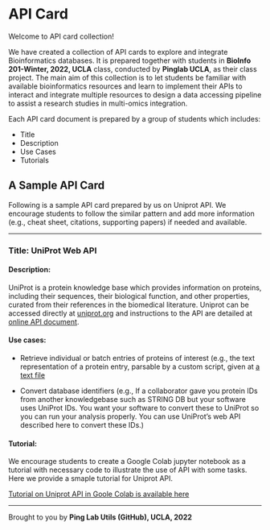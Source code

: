 
# API Card


Welcome to API card collection!

We have created a collection of API cards to explore and integrate Bioinformatics databases. It is prepared together with students in **BioInfo 201-Winter, 2022, UCLA** class, conducted by **Pinglab UCLA**, as their class project. The main aim of this collection is to let students be familiar with available bioinformatics resources and learn to implement their APIs to interact and integrate multiple resources to design a data accessing pipeline to assist a research studies in multi-omics integration.

Each API card document is prepared by a group of students which includes:

- Title
- Description
- Use Cases
- Tutorials

## A Sample API Card

Following is a sample API card prepared by us on Uniprot API. We encourage students to follow the similar pattern and add more information (e.g., cheat sheet, citations, supporting papers) if needed and available.

-----------

### Title: UniProt Web API

#### Description: 

UniProt is a protein knowledge base which provides information on proteins, including their sequences, their biological function, and other properties, curated from their references in the biomedical literature. Uniprot can be accessed directly at
[uniprot.org](https://www.uniprot.org/) and instructions to the API are detailed at [online API document](https://www.uniprot.org/help/programmatic_access).



#### Use cases:

- Retrieve individual or batch entries of proteins of interest (e.g., the text representation of a protein entry, parsable by a custom script, given at [a text file](https://uniprot.org/uniprot/P12345.txt)

- Convert database identifiers (e.g., If a collaborator gave you protein IDs from another
knowledgebase such as STRING DB but your software uses UniProt IDs. You want your
software to convert these to UniProt so you can run your analysis properly. You can use
UniProt’s web API described here to convert these IDs.)


#### Tutorial: 

We encourage students to create a Google Colab jupyter notebook as a tutorial with necessary code to illustrate the use of API with some tasks. Here we provide a smaple tutorial for Uniprot API.

[Tutorial on Uniprot API in Goole Colab is available here](colab.research.google.com/drive/1gblX7Sv-z54VcuIPQ88pQ0OT9DgRkQu_?usp=sharing)


---------

Brought to you by **Ping Lab Utils (GitHub), UCLA, 2022**